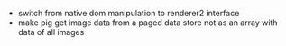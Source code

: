 - switch from native dom manipulation to renderer2 interface
- make pig get image data from a paged data store not as an array with data of all images
